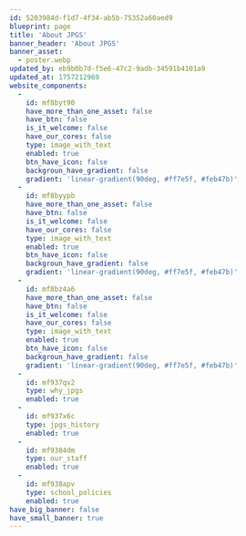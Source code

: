 ```yaml
---
id: 5203984d-f1d7-4f34-ab5b-75352a60aed9
blueprint: page
title: 'About JPGS'
banner_header: 'About JPGS'
banner_asset:
  - poster.webp
updated_by: eb9b0b7d-f5e6-47c2-9adb-34591b4101a9
updated_at: 1757212969
website_components:
  -
    id: mf8byt90
    have_more_than_one_asset: false
    have_btn: false
    is_it_welcome: false
    have_our_cores: false
    type: image_with_text
    enabled: true
    btn_have_icon: false
    backgroun_have_gradient: false
    gradient: 'linear-gradient(90deg, #ff7e5f, #feb47b)'
  -
    id: mf8byypb
    have_more_than_one_asset: false
    have_btn: false
    is_it_welcome: false
    have_our_cores: false
    type: image_with_text
    enabled: true
    btn_have_icon: false
    backgroun_have_gradient: false
    gradient: 'linear-gradient(90deg, #ff7e5f, #feb47b)'
  -
    id: mf8bz4a6
    have_more_than_one_asset: false
    have_btn: false
    is_it_welcome: false
    have_our_cores: false
    type: image_with_text
    enabled: true
    btn_have_icon: false
    backgroun_have_gradient: false
    gradient: 'linear-gradient(90deg, #ff7e5f, #feb47b)'
  -
    id: mf937qv2
    type: why_jpgs
    enabled: true
  -
    id: mf937x6c
    type: jpgs_history
    enabled: true
  -
    id: mf9384dm
    type: our_staff
    enabled: true
  -
    id: mf938apv
    type: school_policies
    enabled: true
have_big_banner: false
have_small_banner: true
---
```

